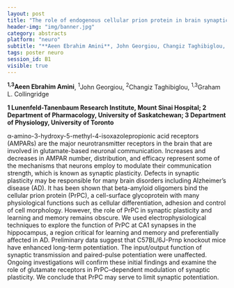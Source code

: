 ```yaml
---
layout: post
title: "The role of endogenous cellular prion protein in brain synaptic function"
header-img: "img/banner.jpg"
category: abstracts
platform: "neuro"
subtitle: "**Aeen Ebrahim Amini**, John Georgiou, Changiz Taghibiglou, Graham L. Collingridge"
tags: poster neuro
session_id: B1
visible: true
---
```

**<sup>1,3</sup>Aeen Ebrahim Amini**, <sup>1</sup>John Georgiou, <sup>2</sup>Changiz Taghibiglou, <sup>1,3</sup>Graham L. Collingridge

__1 Lunenfeld-Tanenbaum Research Institute, Mount Sinai Hospital; 2 Department of Pharmacology, University of Saskatchewan; 3 Department of Physiology, University of Toronto__

α-amino-3-hydroxy-5-methyl-4-isoxazolepropionic acid receptors (AMPARs) are the major neurotransmitter receptors in the brain that are involved in glutamate-based neuronal communication. Increases and decreases in AMPAR number, distribution, and efficacy represent some of the mechanisms that neurons employ to modulate their communication strength, which is known as synaptic plasticity. Defects in synaptic plasticity may be responsible for many brain disorders including Alzheimer’s disease (AD). It has been shown that beta-amyloid oligomers bind the cellular prion protein (PrPC), a cell-surface glycoprotein with many physiological functions such as cellular differentiation, adhesion and control of cell morphology. However, the role of PrPC in synaptic plasticity and learning and memory remains obscure. We used electrophysiological techniques to explore the function of PrPC at CA1 synapses in the hippocampus, a region critical for learning and memory and preferentially affected in AD. Preliminary data suggest that C57BL/6J-Prnp knockout mice have enhanced long-term potentiation.  The input/output function of synaptic transmission and paired-pulse potentiation were unaffected.  Ongoing investigations will confirm these initial findings and examine the role of glutamate receptors in PrPC–dependent modulation of synaptic plasticity. We conclude that PrPC may serve to limit synaptic potentiation. 